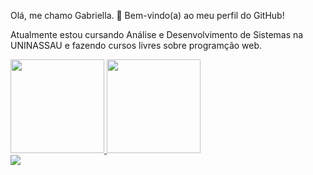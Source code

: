 Olá, me chamo Gabriella. 👋
Bem-vindo(a) ao meu perfil do GitHub! 

Atualmente estou cursando Análise e Desenvolvimento de Sistemas na UNINASSAU e fazendo cursos livres sobre programção web. 


<div>
<a href="https://github.com/GabriellaAAmaral">
<img height="150em" src="https://github-readme-stats.vercel.app/api/top-langs/?username=GabriellaAAmaral&layout=compact&langs_count=7&theme=dracula"/>
<img height="150em" src="https://github-readme-stats.vercel.app/api?username=GabriellaAAmaral&show_icons=true&theme=dracula&include_all_commits=true&count_private=true"/>
</div>

<img heigth= 20cm src="https://cdn.jsdelivr.net/gh/devicons/devicon/icons/html5/html5-plain-wordmark.svg" /> 
          
          
